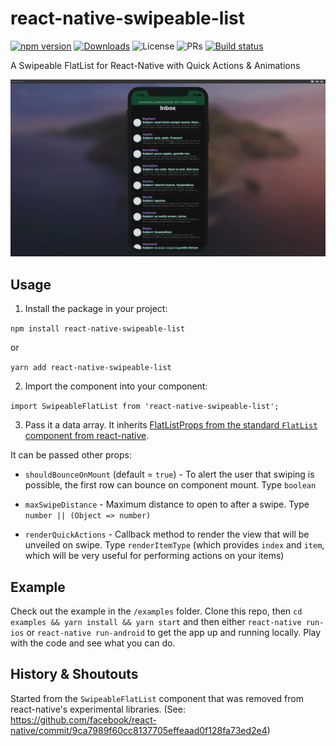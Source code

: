 # react-native-swipeable-list

[![npm version](https://badge.fury.io/js/react-native-swipeable-list.svg)](https://badge.fury.io/js/react-native-swipeable-list)
[![Downloads](https://img.shields.io/npm/dm/react-native-swipeable-list.svg?sanitize=true)](https://npmcharts.com/compare/react-native-swipeable-list?minimal=true)
![License](https://img.shields.io/npm/l/react-native-swipeable-list?color=31%2C191%2C31)
![PRs](https://img.shields.io/badge/PRs-welcome-brightgreen.svg)
[![Build status](https://build.appcenter.ms/v0.1/apps/13534511-14df-4ea0-b460-22eb6d84e8fe/branches/main/badge)](https://appcenter.ms)

A Swipeable FlatList for React-Native with Quick Actions &amp; Animations

![animated screenshot of a swipeable flatlist email inbox mockup using react-native-swipeable-list](images/react-native-swipeable-list-demo2.gif)

## Usage

1. Install the package in your project:

`npm install react-native-swipeable-list`

or

`yarn add react-native-swipeable-list`

2. Import the component into your component:

`import SwipeableFlatList from 'react-native-swipeable-list';`

3. Pass it a data array. It inherits [FlatListProps from the standard `FlatList` component from react-native](https://facebook.github.io/react-native/docs/flatlist).

It can be passed other props:

- `shouldBounceOnMount` (default = `true`) - To alert the user that swiping is possible, the first row can bounce on component mount. Type `boolean`

- `maxSwipeDistance` - Maximum distance to open to after a swipe. Type `number || (Object => number)`

- `renderQuickActions` - Callback method to render the view that will be unveiled on swipe. Type `renderItemType` (which provides `index` and  `item`, which will be very useful for performing actions on your items)

## Example

Check out the example in the `/examples` folder. Clone this repo, then `cd examples && yarn install && yarn start` and then either  `react-native run-ios` or `react-native run-android` to get the app up and running locally. Play with the code and see what you can do.

## History & Shoutouts

Started from the `SwipeableFlatList` component that was removed from react-native's experimental libraries. (See: https://github.com/facebook/react-native/commit/9ca7989f60cc8137705effeaad0f128fa73ed2e4)
